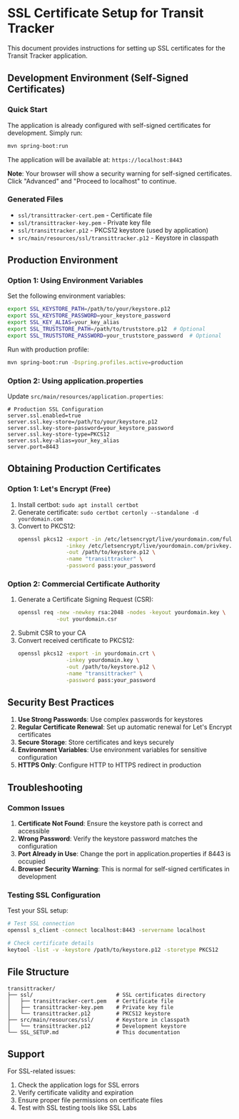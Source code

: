 # SSL Certificate Setup for Transit Tracker

This document provides instructions for setting up SSL certificates for the Transit Tracker application.

## Development Environment (Self-Signed Certificates)

### Quick Start
The application is already configured with self-signed certificates for development. Simply run:

```bash
mvn spring-boot:run
```

The application will be available at: `https://localhost:8443`

**Note**: Your browser will show a security warning for self-signed certificates. Click "Advanced" and "Proceed to localhost" to continue.

### Generated Files
- `ssl/transittracker-cert.pem` - Certificate file
- `ssl/transittracker-key.pem` - Private key file  
- `ssl/transittracker.p12` - PKCS12 keystore (used by application)
- `src/main/resources/ssl/transittracker.p12` - Keystore in classpath

## Production Environment

### Option 1: Using Environment Variables
Set the following environment variables:

```bash
export SSL_KEYSTORE_PATH=/path/to/your/keystore.p12
export SSL_KEYSTORE_PASSWORD=your_keystore_password
export SSL_KEY_ALIAS=your_key_alias
export SSL_TRUSTSTORE_PATH=/path/to/truststore.p12  # Optional
export SSL_TRUSTSTORE_PASSWORD=your_truststore_password  # Optional
```

Run with production profile:
```bash
mvn spring-boot:run -Dspring.profiles.active=production
```

### Option 2: Using application.properties
Update `src/main/resources/application.properties`:

```properties
# Production SSL Configuration
server.ssl.enabled=true
server.ssl.key-store=/path/to/your/keystore.p12
server.ssl.key-store-password=your_keystore_password
server.ssl.key-store-type=PKCS12
server.ssl.key-alias=your_key_alias
server.port=8443
```

## Obtaining Production Certificates

### Option 1: Let's Encrypt (Free)
1. Install certbot: `sudo apt install certbot`
2. Generate certificate: `sudo certbot certonly --standalone -d yourdomain.com`
3. Convert to PKCS12:
   ```bash
   openssl pkcs12 -export -in /etc/letsencrypt/live/yourdomain.com/fullchain.pem \
                  -inkey /etc/letsencrypt/live/yourdomain.com/privkey.pem \
                  -out /path/to/keystore.p12 \
                  -name "transittracker" \
                  -password pass:your_password
   ```

### Option 2: Commercial Certificate Authority
1. Generate a Certificate Signing Request (CSR):
   ```bash
   openssl req -new -newkey rsa:2048 -nodes -keyout yourdomain.key \
               -out yourdomain.csr
   ```
2. Submit CSR to your CA
3. Convert received certificate to PKCS12:
   ```bash
   openssl pkcs12 -export -in yourdomain.crt \
                  -inkey yourdomain.key \
                  -out /path/to/keystore.p12 \
                  -name "transittracker" \
                  -password pass:your_password
   ```

## Security Best Practices

1. **Use Strong Passwords**: Use complex passwords for keystores
2. **Regular Certificate Renewal**: Set up automatic renewal for Let's Encrypt certificates
3. **Secure Storage**: Store certificates and keys securely
4. **Environment Variables**: Use environment variables for sensitive configuration
5. **HTTPS Only**: Configure HTTP to HTTPS redirect in production

## Troubleshooting

### Common Issues

1. **Certificate Not Found**: Ensure the keystore path is correct and accessible
2. **Wrong Password**: Verify the keystore password matches the configuration
3. **Port Already in Use**: Change the port in application.properties if 8443 is occupied
4. **Browser Security Warning**: This is normal for self-signed certificates in development

### Testing SSL Configuration

Test your SSL setup:
```bash
# Test SSL connection
openssl s_client -connect localhost:8443 -servername localhost

# Check certificate details
keytool -list -v -keystore /path/to/keystore.p12 -storetype PKCS12
```

## File Structure

```
transittracker/
├── ssl/                          # SSL certificates directory
│   ├── transittracker-cert.pem   # Certificate file
│   ├── transittracker-key.pem    # Private key file
│   └── transittracker.p12        # PKCS12 keystore
├── src/main/resources/ssl/       # Keystore in classpath
│   └── transittracker.p12        # Development keystore
└── SSL_SETUP.md                  # This documentation
```

## Support

For SSL-related issues:
1. Check the application logs for SSL errors
2. Verify certificate validity and expiration
3. Ensure proper file permissions on certificate files
4. Test with SSL testing tools like SSL Labs
